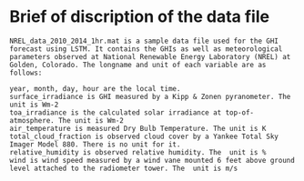 # Brief of discription of the data file
    NREL_data_2010_2014_1hr.mat is a sample data file used for the GHI forecast using LSTM. It contains the GHIs as well as meteorological parameters observed at National Renewable Energy Laboratory (NREL) at Golden, Colorado. The longname and unit of each variable are as follows:

    year, month, day, hour are the local time.
    surface_irradiance is GHI measured by a Kipp & Zonen pyranometer. The unit is Wm-2
    toa_irradiance is the calculated solar irradiance at top-of-atmosphere. The unit is Wm-2
    air_temperature is measured Dry Bulb Temperature. The unit is K
    total_cloud_fraction is observed cloud cover by a Yankee Total Sky Imager Model 880. There is no unit for it.
    relative_humidity is observed relative humidity. The  unit is %
    wind is wind speed measured by a wind vane mounted 6 feet above ground level attached to the radiometer tower. The  unit is m/s
